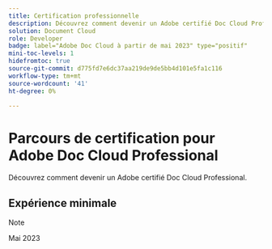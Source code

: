 ```yaml
---
title: Certification professionnelle
description: Découvrez comment devenir un Adobe certifié Doc Cloud Professional.
solution: Document Cloud
role: Developer
badge: label="Adobe Doc Cloud à partir de mai 2023" type="positif"
mini-toc-levels: 1
hidefromtoc: true
source-git-commit: d775fd7e6dc37aa219de9de5bb4d101e5fa1c116
workflow-type: tm+mt
source-wordcount: '41'
ht-degree: 0%

---
```


# Parcours de certification pour Adobe Doc Cloud Professional

Découvrez comment devenir un Adobe certifié Doc Cloud Professional.

## Expérience minimale

>[!NOTE]
>
>Mai 2023

